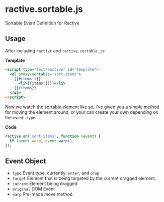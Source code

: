 # ractive.sortable.js

Sortable Event Definition for Ractive


## Usage

After including `ractive` and `ractive.sortable.js`:

**Template**
```html
<script type="text/ractive" id="template">
  <ul proxy-sortable='sort-items'>
    {{#items:i}}
      <li>{{items[i]}}</li>
    {{/items}}
  </ul>
</script>
```

Now we watch the sortable element like so, I've given you a simple method for moving the element around, or your can create your own depending on the `event.type`:

**Code**
```js
ractive.on('sort-items', function (event) {
  if (event.warp) event.warp();
});
```

## Event Object

- `type` Event type, currently: `enter`, and `drop`
- `target` Element that is being targeted by the current dragged element.
- `current` Element being dragged
- `original` DOM Event
- `warp` Pre-made move method.